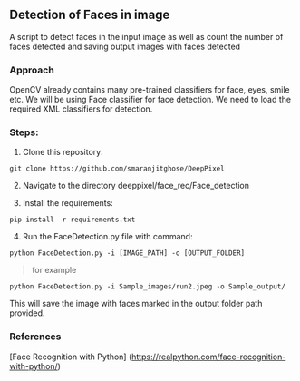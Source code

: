 ## Detection of Faces in image

A script to detect faces in the input image as well as count the number of faces detected and saving output images with faces detected 

### Approach

OpenCV already contains many pre-trained classifiers for face, eyes, smile etc. We will be using Face classifier for face detection. We need to load the required XML classifiers for detection.

### Steps:

1) Clone this repository:
```
git clone https://github.com/smaranjitghose/DeepPixel
```

2) Navigate to the directory deeppixel/face_rec/Face_detection


3) Install the requirements:
```
pip install -r requirements.txt 
```

4) Run the FaceDetection.py file with command:

```
python FaceDetection.py -i [IMAGE_PATH] -o [OUTPUT_FOLDER]

```
> for example
```
python FaceDetection.py -i Sample_images/run2.jpeg -o Sample_output/ 
```

This will save the image with faces marked in the output folder path provided.

### References

[Face Recognition with Python] (https://realpython.com/face-recognition-with-python/)
